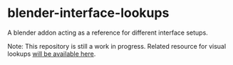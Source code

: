 # blender-interface-lookups
A blender addon acting as a reference for different interface setups.

Note: This repository is still a work in progress. Related resource for visual lookups [will be available here](http://theduckcow.com/dev/blender/blender-interface-lookups).


